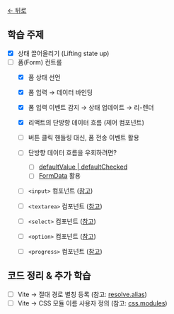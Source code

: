 [← 뒤로](../README.md)


## 학습 주제

- [x] 상태 끌어올리기 (Lifting state up)
- [ ] 폼(Form) 컨트롤
  - [x] 폼 상태 선언
  - [x] 폼 입력 → 데이터 바인딩
  - [x] 폼 입력 이벤트 감지 → 상태 업데이트 → 리-렌더 
  - [x] 리액트의 단방향 데이터 흐름 (제어 컴포넌트)
  - [ ] 버튼 클릭 핸들링 대신, 폼 전송 이벤트 활용
  - [ ] 단방향 데이터 흐름을 우회하려면?
    - [ ] [defaultValue | defaultChecked](https://react.dev/reference/react-dom/components/input#props)
    - [ ] [FormData](https://developer.mozilla.org/ko/docs/Web/API/FormData) 활용
  - [ ] `<input>` 컴포넌트 ([참고](https://react.dev/reference/react-dom/components/input))
  - [ ] `<textarea>` 컴포넌트 ([참고](https://react.dev/reference/react-dom/components/textarea))
  - [ ] `<select>` 컴포넌트 ([참고](https://react.dev/reference/react-dom/components/select))
  - [ ] `<option>` 컴포넌트 ([참고](https://react.dev/reference/react-dom/components/option))
  - [ ] `<progress>` 컴포넌트 ([참고](https://react.dev/reference/react-dom/components/progress))


## 코드 정리 & 추가 학습

- [ ] Vite → 절대 경로 별칭 등록 (참고: [resolve.alias](https://ko.vitejs.dev/config/shared-options.html#resolve-alias))
- [ ] Vite → CSS 모듈 이름 사용자 정의 (참고: [css.modules](https://ko.vitejs.dev/config/shared-options.html#css-modules))